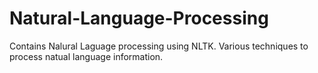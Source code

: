 # Natural-Language-Processing
Contains Nalural Laguage processing using NLTK. Various techniques to process natual language information.

